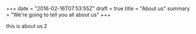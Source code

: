 +++
date = "2016-02-16T07:53:55Z"
draft = true
title = "About us"
summary = "We're going to tell you all about us"
+++

<p> this is about us 2</p>